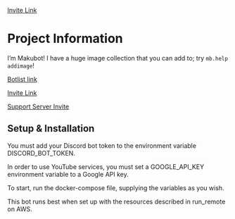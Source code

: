 [Invite Link](https://discordapp.com/oauth2/authorize?&client_id=363924877981253633&scope=bot&permissions=314432)

# Project Information

I’m Makubot! I have a huge image collection that you can add to; try `mb.help addimage`!

[Botlist link](https://discord.bots.gg/bots/363924877981253633)

[Invite Link](https://discordapp.com/oauth2/authorize?&client_id=363924877981253633&scope=bot&permissions=314432)

[Support Server Invite](https://discordapp.com/invite/7sFbA4W)

## Setup & Installation

You must add your Discord bot token to the environment variable DISCORD_BOT_TOKEN.

In order to use YouTube services, you must set a GOOGLE_API_KEY environment variable to a Google API key.

To start, run the docker-compose file, supplying the variables as you wish.

This bot runs best when set up with the resources described in run_remote on AWS.
